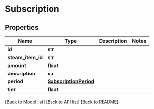 # Subscription



## Properties
Name | Type | Description | Notes
------------ | ------------- | ------------- | -------------
**id** | **str** |  | 
**steam_item_id** | **str** |  | 
**amount** | **float** |  | 
**description** | **str** |  | 
**period** | [**SubscriptionPeriod**](SubscriptionPeriod.md) |  | 
**tier** | **float** |  | 

[[Back to Model list]](../README.md#documentation-for-models) [[Back to API list]](../README.md#documentation-for-api-endpoints) [[Back to README]](../README.md)


